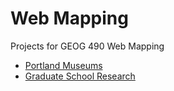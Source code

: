# Web Mapping
Projects for GEOG 490 Web Mapping
<ul> <li> <a href="https://jenna-travers.github.io/WebMapping/Portland-Museums.html">Portland Museums</a> </li> 
<li> <a href="https://jenna-travers.github.io/WebMapping/Graduate-Research.html">Graduate School Research</a> </li>
</ul>
